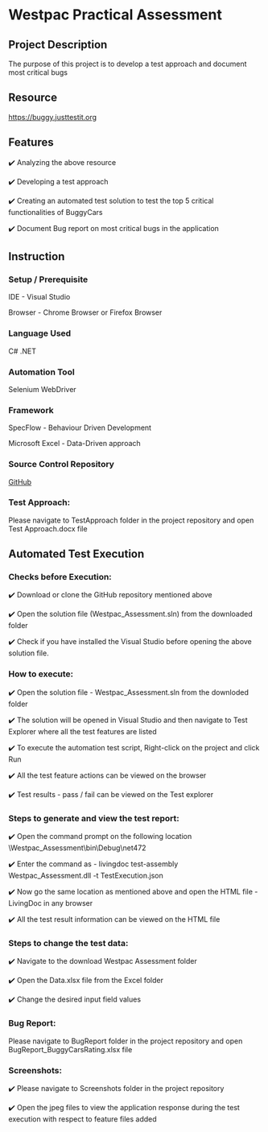 # Westpac Practical Assessment
 
## Project Description 
The purpose of this project is to develop a test approach and document most critical bugs
## Resource 
https://buggy.justtestit.org 
## Features

:heavy_check_mark: Analyzing the above resource 

:heavy_check_mark: Developing a test approach

:heavy_check_mark: Creating an automated test solution to test the top 5 critical functionalities of BuggyCars

:heavy_check_mark: Document Bug report on most critical bugs in the application

## Instruction
### Setup / Prerequisite 
IDE - Visual Studio

Browser - Chrome Browser or Firefox Browser
### Language Used 
C# .NET
### Automation Tool  
Selenium WebDriver
### Framework 
SpecFlow - Behaviour Driven Development

Microsoft Excel - Data-Driven approach
### Source Control Repository 
[GitHub]( https://github.com/MariaSagayaraj/Westpac_Assessment)

### Test Approach:

Please navigate to TestApproach folder in the project repository and open Test Approach.docx file

## Automated Test Execution
### Checks before Execution:
:heavy_check_mark: Download or clone the GitHub repository mentioned above 
 
:heavy_check_mark: Open the solution file (Westpac_Assessment.sln) from the downloaded folder
 
:heavy_check_mark: Check if you have installed the Visual Studio before opening the above solution file.
 
### How to execute:
 
:heavy_check_mark: Open the solution file - Westpac_Assessment.sln from the downloded folder
 
:heavy_check_mark: The solution will be opened in Visual Studio and then navigate to Test Explorer where all the test features are listed
 
:heavy_check_mark: To execute the automation test script, Right-click on the project and click Run
 
:heavy_check_mark: All the test feature actions can be viewed on the browser
 
:heavy_check_mark: Test results - pass / fail can be viewed on the Test explorer
 

### Steps to generate and view the test report:

:heavy_check_mark: Open the command prompt on the following location \Westpac_Assessment\bin\Debug\net472

:heavy_check_mark: Enter the command as - livingdoc test-assembly Westpac_Assessment.dll -t TestExecution.json

:heavy_check_mark: Now go the same location as mentioned above and open the HTML file - LivingDoc in any browser

:heavy_check_mark: All the test result information can be viewed on the HTML file


### Steps to change the test data:

:heavy_check_mark: Navigate to the download Westpac Assessment folder

:heavy_check_mark: Open the Data.xlsx file from the Excel folder

:heavy_check_mark: Change the desired input field values


### Bug Report:

Please navigate to BugReport folder in the project repository and open BugReport_BuggyCarsRating.xlsx file


### Screenshots:

:heavy_check_mark: Please navigate to Screenshots folder in the project repository 

:heavy_check_mark: Open the jpeg files to view the application response during the test execution with respect to feature files added


